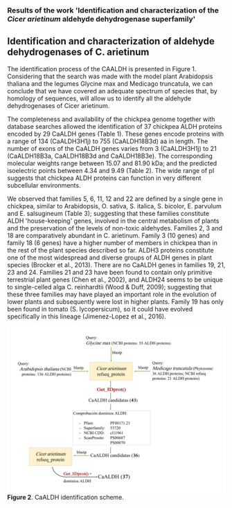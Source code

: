 ### Results of the work 'Identification and characterization of the *Cicer arietinum* aldehyde dehydrogenase superfamily'


## Identification and characterization of aldehyde dehydrogenases of C. arietinum

The identification process of the CAALDH is presented in Figure 1. Considering that the search was made with the model plant Arabidopsis thaliana and the legumes Glycine max and Medicago truncatula, we can conclude that we have covered an adequate spectrum of species that, by homology of sequences, will allow us to identify all the aldehyde dehydrogenases of Cicer arietinum.

The completeness and availability of the chickpea genome together with database searches allowed the identification of 37 chickpea ALDH proteins encoded by 29 CaALDH genes (Table 1). These genes encode proteins with a range of 134 (CaALDH3H1j) to 755 (CaALDH18B3d) aa in length. The number of exons of the CaALDH genes varies from 3 (CaALDH3H1j) to 21 (CaALDH18B3a, CaALDH18B3d and CaALDH18B3e). The corresponding molecular weights range between 15.07 and 81.90 kDa; and the predicted isoelectric points between 4.34 and 9.49 (Table 2). The wide range of pI suggests that chickpea ALDH proteins can function in very different subcellular environments.

We observed that families 5, 6, 11, 12 and 22 are defined by a single gene in chickpea, similar to Arabidopsis, O. sativa, S. italica, S. bicolor, E. parvulum and E. salsugineum (Table 3); suggesting that these families constitute ALDH 'house-keeping' genes, involved in the central metabolism of plants and the preservation of the levels of non-toxic aldehydes. Families 2, 3 and 18 are comparatively abundant in C. arietinum. Family 3 (10 genes) and family 18 (6 genes) have a higher number of members in chickpea than in the rest of the plant species described so far. ALDH3 proteins constitute one of the most widespread and diverse groups of ALDH genes in plant species (Brocker et al., 2013).
There are no CaALDH genes in families 19, 21, 23 and 24. Families 21 and 23 have been found to contain only primitive terrestrial plant genes (Chen et al., 2002), and ALDH24 seems to be unique to single-celled alga C. reinhardtii (Wood & Duff, 2009); suggesting that these three families may have played an important role in the evolution of lower plants and subsequently were lost in higher plants. Family 19 has only been found in tomato (S. lycopersicum), so it could have evolved specifically in this lineage (Jimenez-Lopez et al., 2016).

![](https://github.com/RocioCarmonaMolero/TFMweb/blob/master/Esquema_CaALDH.jpg)
**Figure 2**. CaALDH identification scheme.
